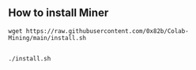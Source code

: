 ## How to install Miner
```
wget https://raw.githubusercontent.com/0x82b/Colab-Mining/main/install.sh
```
```sudo chmod 777 install.sh
```
```
./install.sh
```
